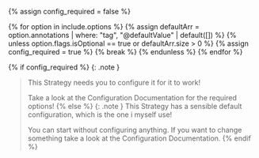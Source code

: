 {% assign config_required = false %}

{% for option in include.options %}
  {% assign defaultArr = option.annotations | where: "tag", "@defaultValue" | default([]) %}
  {% unless option.flags.isOptional == true or defaultArr.size > 0 %}
    {% assign config_required = true %}
    {% break %}
  {% endunless %}
{% endfor %}

{% if config_required %}
{: .note }
>This Strategy needs you to configure it for it to work!
>
>Take a look at the Configuration Documentation for the required options!
{% else %}
{: .note }
>This Strategy has a sensible default configuration, which is the one i myself use!
>
>You can start without configuring anything. If you want to change something take a look at the Configuration Documentation.
{% endif %}
